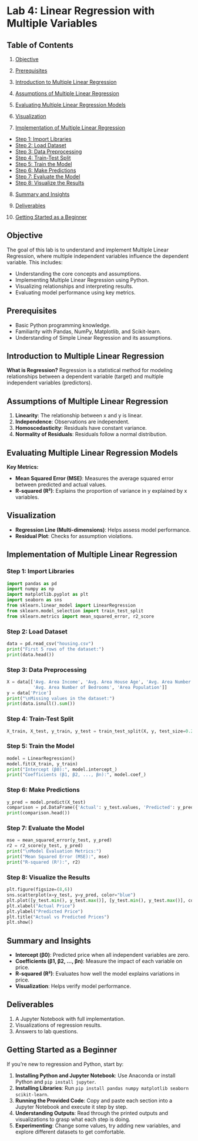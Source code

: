 # Lab 4: Linear Regression with Multiple Variables

## Table of Contents

1. [Objective](#objective)

2. [Prerequisites](#prerequisites)

3. [Introduction to Multiple Linear Regression](#introduction-to-multiple-linear-regression)

4. [Assumptions of Multiple Linear Regression](#assumptions-of-multiple-linear-regression)

5. [Evaluating Multiple Linear Regression Models](#evaluating-multiple-linear-regression-models)

6. [Visualization](#visualization)

7. [Implementation of Multiple Linear Regression](#implementation-of-multiple-linear-regression)

  - [Step 1: Import Libraries](#step-1-import-libraries)
  - [Step 2: Load Dataset](#step-2-load-dataset)
  - [Step 3: Data Preprocessing](#step-3-data-preprocessing)
  - [Step 4: Train-Test Split](#step-4-train-test-split)
  - [Step 5: Train the Model](#step-5-train-the-model)
  - [Step 6: Make Predictions](#step-6-make-predictions)
  - [Step 7: Evaluate the Model](#step-7-evaluate-the-model)
  - [Step 8: Visualize the Results](#step-8-visualize-the-results)

8. [Summary and Insights](#summary-and-insights)

9. [Deliverables](#deliverables)

10. [Getting Started as a Beginner](#getting-started-as-a-beginner)

## Objective
The goal of this lab is to understand and implement Multiple Linear Regression, where multiple independent variables influence the dependent variable. This includes:

- Understanding the core concepts and assumptions.
- Implementing Multiple Linear Regression using Python.
- Visualizing relationships and interpreting results.
- Evaluating model performance using key metrics.

## Prerequisites
- Basic Python programming knowledge.
- Familiarity with Pandas, NumPy, Matplotlib, and Scikit-learn.
- Understanding of Simple Linear Regression and its assumptions.

## Introduction to Multiple Linear Regression
**What is Regression?**
Regression is a statistical method for modeling relationships between a dependent variable (target) and multiple independent variables (predictors).

## Assumptions of Multiple Linear Regression
1. **Linearity**: The relationship between x and y is linear.
2. **Independence**: Observations are independent.
3. **Homoscedasticity**: Residuals have constant variance.
4. **Normality of Residuals**: Residuals follow a normal distribution.

## Evaluating Multiple Linear Regression Models
**Key Metrics:**
- **Mean Squared Error (MSE)**: Measures the average squared error between predicted and actual values.
- **R-squared (R²)**: Explains the proportion of variance in y explained by x variables.

## Visualization
- **Regression Line (Multi-dimensions)**: Helps assess model performance.
- **Residual Plot**: Checks for assumption violations.

## Implementation of Multiple Linear Regression
### Step 1: Import Libraries
```python
import pandas as pd
import numpy as np
import matplotlib.pyplot as plt
import seaborn as sns
from sklearn.linear_model import LinearRegression
from sklearn.model_selection import train_test_split
from sklearn.metrics import mean_squared_error, r2_score
```

### Step 2: Load Dataset
```python
data = pd.read_csv("housing.csv")  
print("First 5 rows of the dataset:")  
print(data.head())  
```

### Step 3: Data Preprocessing
```python
X = data[['Avg. Area Income', 'Avg. Area House Age', 'Avg. Area Number of Rooms',  
          'Avg. Area Number of Bedrooms', 'Area Population']]
y = data['Price']  
print("\nMissing values in the dataset:")  
print(data.isnull().sum())  
```

### Step 4: Train-Test Split
```python
X_train, X_test, y_train, y_test = train_test_split(X, y, test_size=0.2, random_state=42)  
```

### Step 5: Train the Model
```python
model = LinearRegression()  
model.fit(X_train, y_train)  
print("Intercept (β0):", model.intercept_)  
print("Coefficients (β1, β2, ..., βn):", model.coef_)  
```

### Step 6: Make Predictions
```python
y_pred = model.predict(X_test)  
comparison = pd.DataFrame({'Actual': y_test.values, 'Predicted': y_pred})  
print(comparison.head())  
```

### Step 7: Evaluate the Model
```python
mse = mean_squared_error(y_test, y_pred)  
r2 = r2_score(y_test, y_pred)  
print("\nModel Evaluation Metrics:")  
print("Mean Squared Error (MSE):", mse)  
print("R-squared (R²):", r2)  
```

### Step 8: Visualize the Results
```python
plt.figure(figsize=(8,6))
sns.scatterplot(x=y_test, y=y_pred, color="blue")
plt.plot([y_test.min(), y_test.max()], [y_test.min(), y_test.max()], color="red", linestyle="--")
plt.xlabel("Actual Price")
plt.ylabel("Predicted Price")
plt.title("Actual vs Predicted Prices")
plt.show()
```

## Summary and Insights
- **Intercept (β0)**: Predicted price when all independent variables are zero.
- **Coefficients (β1, β2, ..., βn)**: Measure the impact of each variable on price.
- **R-squared (R²)**: Evaluates how well the model explains variations in price.
- **Visualization**: Helps verify model performance.

## Deliverables
1. A Jupyter Notebook with full implementation.
2. Visualizations of regression results.
3. Answers to lab questions.

## Getting Started as a Beginner
If you're new to regression and Python, start by:
1. **Installing Python and Jupyter Notebook**: Use Anaconda or install Python and `pip install jupyter`.
2. **Installing Libraries**: Run `pip install pandas numpy matplotlib seaborn scikit-learn`.
3. **Running the Provided Code**: Copy and paste each section into a Jupyter Notebook and execute it step by step.
4. **Understanding Outputs**: Read through the printed outputs and visualizations to grasp what each step is doing.
5. **Experimenting**: Change some values, try adding new variables, and explore different datasets to get comfortable.


